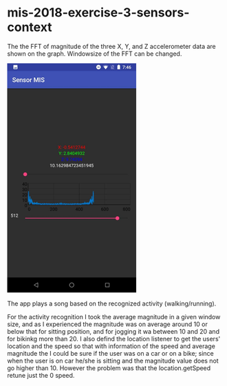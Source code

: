 # mis-2018-exercise-3-sensors-context

The the FFT of magnitude of the three X, Y, and Z accelerometer data are shown on the graph. Windowsize of the FFT can be changed.

<img src="https://github.com/Neginysh/mis-2018-exercise-3-sensors-context/blob/master/SensorMIS/photo_2020-02-09_19-53-52.jpg" width="300">


The app plays a song based on the recognized activity (walking/running).

For the activity recognition I took the average magnitude in a given window size, and as I experienced the magnitude was on average around 10 or below that for sitting position, and for jogging it wa between 10 and 20 and for bikinkg more than 20.
I also defind the location listener to get the users' location and the speed so that with information of the speed and average magnitude the I could be sure if the user was on a car or on a bike; since when the user is on car he/she is sitting and the magnitude value does not go higher than 10.
However the problem was that the location.getSpeed retune just the 0 speed. 
